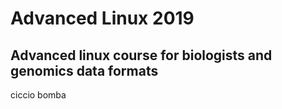 # Advanced Linux 2019
## Advanced linux course for biologists and genomics data formats

ciccio bomba
